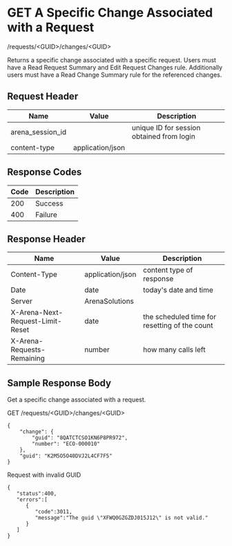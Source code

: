 # GET A Specific Change Associated with a Request
/requests/&lt;GUID&gt;/changes/&lt;GUID&gt;

Returns a specific change associated with a specific request. Users must have a Read Request Summary and  Edit Request Changes rule. Additionally users must have a  Read Change Summary rule for the referenced changes.

## Request Header

| Name  | Value  | Description  |
|  --- |  --- |  --- | 
| arena_session_id  |   | unique ID for session obtained from login  |
| content-type  | application/json  |   |

## Response Codes

| Code  | Description  |
|  --- |  --- | 
| 200  | Success  |
| 400  | Failure  |

## Response Header

| Name  | Value  | Description  |
|  --- |  --- |  --- | 
| Content-Type  | application/json  | content type of response  |
| Date  | date  | today's date and time  |
| Server  | ArenaSolutions  |   |
| X-Arena-Next-Request-Limit-Reset   | date  | the scheduled time for resetting of the count  |
| X-Arena-Requests-Remaining   | number  | how many calls left  |

## Sample Response Body
Get a specific change associated with a request.

GET /requests/&lt;GUID&gt;/changes/&lt;GUID&gt;

```
{
    "change": {
        "guid": "8QATCTCSO1KN6P8PR972",
        "number": "ECO-000010"
    },
    "guid": "K2M5O5O40DVJ2L4CF7F5"
}
```
Request with invalid GUID

```
{  
   "status":400,
   "errors":[  
      {  
         "code":3011,
         "message":"The guid \"XFWQ0GZGZDJ015J12\" is not valid."
      }
   ]
}
```
